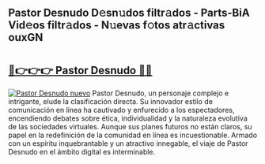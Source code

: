 ## Pastor Desnudo D𝚎sn𝚞dos filtr𝚊dos - Parts-BiA Vid𝚎os filtr𝚊dos - N𝚞evas f𝚘tos atr𝚊ctivas ouxGN

# <h2><a href="http://mb6zhy.tromn.icu/?c=Pastor+Desnudo">🔗👉👉👉 Pastor Desnudo 🔗🔗</a></h2>

[![Pastor Desnudo nuevo](https://i.imgur.com/pEAQMta.gif)](http://mb6zhy.tromn.icu/?c=Pastor+Desnudo)
Pastor Desnudo, un personaje complejo e intrigante, elude la clasificación directa. Su innovador estilo de comunicación en línea ha cautivado y enfurecido a los espectadores, encendiendo debates sobre ética, individualidad y la naturaleza evolutiva de las sociedades virtuales. Aunque sus planes futuros no están claros, su papel en la redefinición de la comunidad en línea es incuestionable. Armado con un espíritu inquebrantable y un atractivo innegable, el viaje de Pastor Desnudo en el ámbito digital es interminable.
